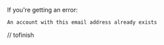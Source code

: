 If you're getting an error:

```
An account with this email address already exists
```

// tofinish
